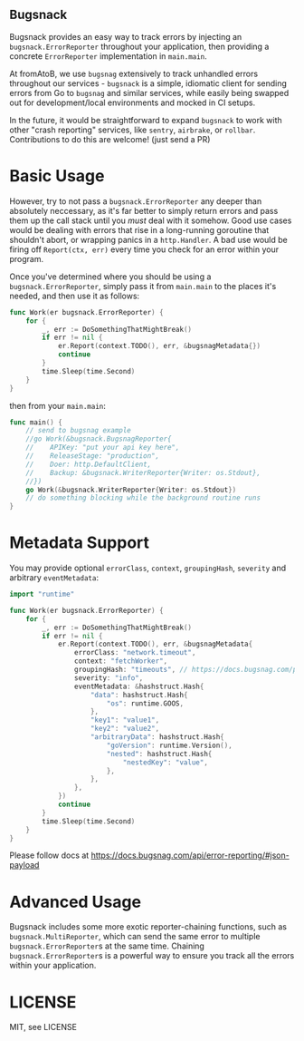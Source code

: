 Bugsnack
-----

Bugsnack provides an easy way to track errors by injecting an
`bugsnack.ErrorReporter` throughout your application, then 
providing a concrete `ErrorReporter` implementation in `main.main`.

At fromAtoB, we use `bugsnag` extensively to track unhandled errors 
throughout our services - `bugsnack` is a simple, idiomatic client for 
sending errors from Go to `bugsnag` and similar services, while easily
being swapped out for development/local environments and mocked in 
CI setups.

In the future, it would be straightforward to expand `bugsnack` to work
with other "crash reporting" services, like `sentry`, `airbrake`, or `rollbar`.
Contributions to do this are welcome! (just send a PR)

# Basic Usage

However, try to not pass a `bugsnack.ErrorReporter` any deeper than absolutely
neccessary, as it's far better to simply return errors and pass them 
up the call stack until you *must* deal with it somehow. Good use cases would be
dealing with errors that rise in a long-running goroutine that shouldn't abort, or 
wrapping panics in a `http.Handler`. A bad use would be firing off `Report(ctx, err)` 
every time you check for an error within your program.

Once you've determined where you should be using a `bugsnack.ErrorReporter`, simply
pass it from `main.main` to the places it's needed, and then use it as follows:

```go
func Work(er bugsnack.ErrorReporter) {
    for {
        _, err := DoSomethingThatMightBreak()
        if err != nil {
            er.Report(context.TODO(), err, &bugsnagMetadata{})
            continue
        }
        time.Sleep(time.Second)
    }
}
```

then from your `main.main`:

```go
func main() {
    // send to bugsnag example
    //go Work(&bugsnack.BugsnagReporter{
    //    APIKey: "put your api key here",
    //    ReleaseStage: "production",
    //    Doer: http.DefaultClient,
    //    Backup: &bugsnack.WriterReporter{Writer: os.Stdout},
    //})
    go Work(&bugsnack.WriterReporter{Writer: os.Stdout})
    // do something blocking while the background routine runs
}
```

# Metadata Support

You may provide optional `errorClass`, `context`, `groupingHash`, `severity` and arbitrary `eventMetadata`:

```go
import "runtime"

func Work(er bugsnack.ErrorReporter) {
    for {
        _, err := DoSomethingThatMightBreak()
        if err != nil {
            er.Report(context.TODO(), err, &bugsnagMetadata{
                errorClass: "network.timeout",
                context: "fetchWorker",
                groupingHash: "timeouts", // https://docs.bugsnag.com/product/error-grouping/#custom-grouping-hash
                severity: "info",
                eventMetadata: &hashstruct.Hash{
                    "data": hashstruct.Hash{
                        "os": runtime.GOOS,
                    },
                    "key1": "value1",
                    "key2": "value2",
                    "arbitraryData": hashstruct.Hash{
                        "goVersion": runtime.Version(),
                        "nested": hashstruct.Hash{
                            "nestedKey": "value",
                        },
                    },
                },
            })
            continue
        }
        time.Sleep(time.Second)
    }
}
```

Please follow docs at https://docs.bugsnag.com/api/error-reporting/#json-payload


# Advanced Usage

Bugsnack includes some more exotic reporter-chaining functions, such as 
`bugsnack.MultiReporter`, which can send the same error to multiple 
`bugsnack.ErrorReporter`s at the same time. Chaining `bugsnack.ErrorReporter`s 
is a powerful way to ensure you track all the errors within your application.

# LICENSE

MIT, see LICENSE
